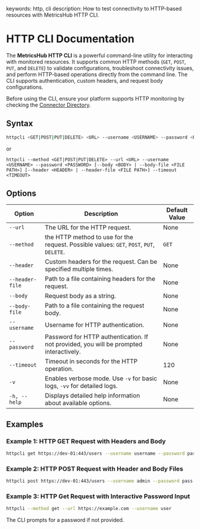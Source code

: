 keywords: http, cli
description: How to test connectivity to HTTP-based resources with MetricsHub HTTP CLI.

# HTTP CLI Documentation

<!-- MACRO{toc|fromDepth=1|toDepth=2|id=toc} -->

The **MetricsHub HTTP CLI** is a powerful command-line utility for interacting with monitored resources. It supports common HTTP methods (`GET`, `POST`, `PUT`, and `DELETE`) to validate configurations, troubleshoot connectivity issues, and perform HTTP-based operations directly from the command line. The CLI supports authentication, custom headers, and request body configurations.

Before using the CLI, ensure your platform supports HTTP monitoring by checking the [Connector Directory](https://metricshub.com/docs/latest/metricshub-connectors-directory.html).

## Syntax

```bash
httpcli <GET|POST|PUT|DELETE> <URL> --username <USERNAME> --password <PASSWORD> [--body <BODY> | --body-file <FILE PATH>] [--header <HEADER> | --header-file <FILE PATH>] --timeout <TIMEOUT>
```
or
```
httpcli --method <GET|POST|PUT|DELETE> --url <URL> --username <USERNAME> --password <PASSWORD> [--body <BODY> | --body-file <FILE PATH>] [--header <HEADER> | --header-file <FILE PATH>] --timeout <TIMEOUT>
```

## Options

| Option          | Description                                                                              | Default Value |
| --------------- | ---------------------------------------------------------------------------------------- | ------------- |
| `--url`         | The URL for the HTTP request.                                                            | None          |
| `--method`      | the HTTP method to use for the request. Possible values: `GET`, `POST`, `PUT`, `DELETE`. | `GET`         |
| `--header`      | Custom headers for the request. Can be specified multiple times.                         | None          |
| `--header-file` | Path to a file containing headers for the request.                                       | None          |
| `--body`        | Request body as a string.                                                                | None          |
| `--body-file`   | Path to a file containing the request body.                                              | None          |
| `--username`    | Username for HTTP authentication.                                                        | None          |
| `--password`    | Password for HTTP authentication. If not provided, you will be prompted interactively.   | None          |
| `--timeout`     | Timeout in seconds for the HTTP operation.                                               | 120           |
| `-v`            | Enables verbose mode. Use `-v` for basic logs, `-vv` for detailed logs.                  | None          |
| `-h, --help`    | Displays detailed help information about available options.                              | None          |

## Examples

### Example 1: HTTP GET Request with Headers and Body

```bash
httpcli get https://dev-01:443/users --username username --password password --header="Content-Type:application/xml" --header="Accept:application/json" --body="<aaaLogin inName='username' inPassword='password' />" --timeout 120
```

### Example 2: HTTP POST Request with Header and Body Files

```bash
httpcli post https://dev-01:443/users --username admin --password pass --header-file="/opt/metricshub/header.txt" --body-file="/opt/metricshub/body.txt" --timeout 120
```

### Example 3: HTTP Get Request with Interactive Password Input

```bash
httpcli --method get --url https://example.com --username user
```

The CLI prompts for a password if not provided.
